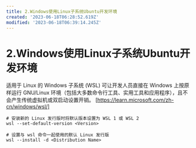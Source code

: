 ```yaml
---
title: 2.Windows使用Linux子系统Ubuntu开发环境
created: '2023-06-18T06:28:52.619Z'
modified: '2023-06-18T06:39:14.245Z'
---
```


# 2.Windows使用Linux子系统Ubuntu开发环境

适用于 Linux 的 Windows 子系统 (WSL) 可让开发人员直接在 Windows 上按原样运行 GNU/Linux 环境（包括大多数命令行工具、实用工具和应用程序），且不会产生传统虚拟机或双启动设置开销。
[https://learn.microsoft.com/zh-cn/windows/wsl/]


```shell
# 安装新的 Linux 发行版时将默认版本设置为 WSL 1 或 WSL 2
wsl --set-default-version <Version>

# 设置与 wsl 命令一起使用的默认 Linux 发行版
wsl --install -d <Distribution Name>
```


